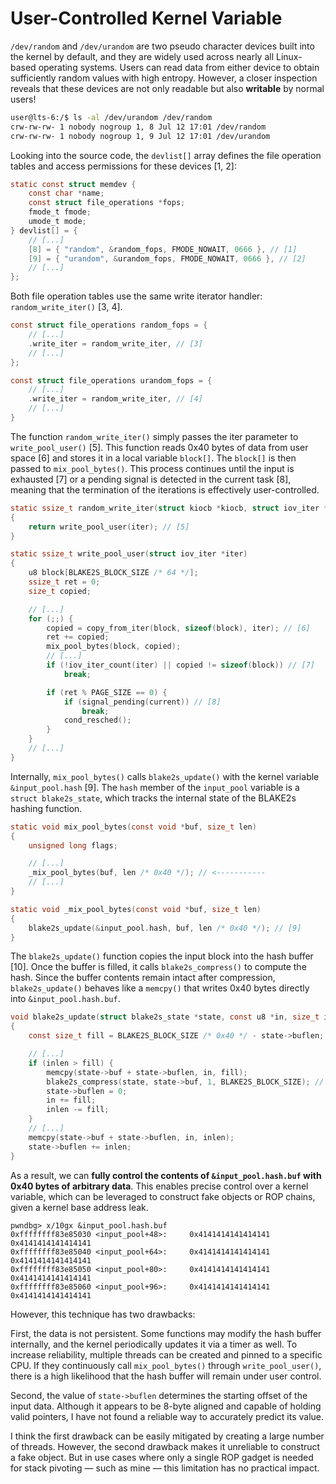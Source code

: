 # User-Controlled Kernel Variable

`/dev/random` and `/dev/urandom` are two pseudo character devices built into the kernel by default, and they are widely used across nearly all Linux-based operating systems. Users can read data from either device to obtain sufficiently random values with high entropy. However, a closer inspection reveals that these devices are not only readable but also **writable** by normal users!

``` bash
user@lts-6:/$ ls -al /dev/urandom /dev/random
crw-rw-rw- 1 nobody nogroup 1, 8 Jul 12 17:01 /dev/random
crw-rw-rw- 1 nobody nogroup 1, 9 Jul 12 17:01 /dev/urandom
```

Looking into the source code, the `devlist[]` array defines the file operation tables and access permissions for these devices [1, 2]:

``` c
static const struct memdev {
    const char *name;
    const struct file_operations *fops;
    fmode_t fmode;
    umode_t mode;
} devlist[] = {
    // [...]
    [8] = { "random", &random_fops, FMODE_NOWAIT, 0666 }, // [1]
    [9] = { "urandom", &urandom_fops, FMODE_NOWAIT, 0666 }, // [2]
    // [...]
};
```

Both file operation tables use the same write iterator handler: `random_write_iter()` [3, 4].

``` c
const struct file_operations random_fops = {
    // [...]
    .write_iter = random_write_iter, // [3]
    // [...]
};

const struct file_operations urandom_fops = {
    // [...]
    .write_iter = random_write_iter, // [4]
    // [...]
}
```

The function `random_write_iter()` simply passes the iter parameter to `write_pool_user()` [5]. This function reads 0x40 bytes of data from user space [6] and stores it in a local variable `block[]`. The `block[]` is then passed to `mix_pool_bytes()`. This process continues until the input is exhausted [7] or a pending signal is detected in the current task [8], meaning that the termination of the iterations is effectively user-controlled.

``` c
static ssize_t random_write_iter(struct kiocb *kiocb, struct iov_iter *iter)
{
    return write_pool_user(iter); // [5]
}

static ssize_t write_pool_user(struct iov_iter *iter)
{
    u8 block[BLAKE2S_BLOCK_SIZE /* 64 */];
    ssize_t ret = 0;
    size_t copied;

    // [...]
    for (;;) {
        copied = copy_from_iter(block, sizeof(block), iter); // [6]
        ret += copied;
        mix_pool_bytes(block, copied);
        // [...]
        if (!iov_iter_count(iter) || copied != sizeof(block)) // [7]
            break;

        if (ret % PAGE_SIZE == 0) {
            if (signal_pending(current)) // [8]
                break;
            cond_resched();
        }
    }
    // [...]
}
```

Internally, `mix_pool_bytes()` calls `blake2s_update()` with the kernel variable `&input_pool.hash` [9]. The `hash` member of the `input_pool` variable is a `struct blake2s_state`, which tracks the internal state of the BLAKE2s hashing function.

``` c
static void mix_pool_bytes(const void *buf, size_t len)
{
    unsigned long flags;

    // [...]
    _mix_pool_bytes(buf, len /* 0x40 */); // <-----------
    // [...]
}

static void _mix_pool_bytes(const void *buf, size_t len)
{
    blake2s_update(&input_pool.hash, buf, len /* 0x40 */); // [9]
}
```

The `blake2s_update()` function copies the input block into the hash buffer [10]. Once the buffer is filled, it calls `blake2s_compress()` to compute the hash. Since the buffer contents remain intact after compression, `blake2s_update()` behaves like a `memcpy()` that writes 0x40 bytes directly into `&input_pool.hash.buf`.

``` c
void blake2s_update(struct blake2s_state *state, const u8 *in, size_t inlen /* 0x40 */)
{
    const size_t fill = BLAKE2S_BLOCK_SIZE /* 0x40 */ - state->buflen;

    // [...]
    if (inlen > fill) {
        memcpy(state->buf + state->buflen, in, fill);
        blake2s_compress(state, state->buf, 1, BLAKE2S_BLOCK_SIZE); // [10]
        state->buflen = 0;
        in += fill;
        inlen -= fill;
    }
    // [...]
    memcpy(state->buf + state->buflen, in, inlen);
    state->buflen += inlen;
}
```

As a result, we can **fully control the contents of `&input_pool.hash.buf` with 0x40 bytes of arbitrary data**. This enables precise control over a kernel variable, which can be leveraged to construct fake objects or ROP chains, given a kernel base address leak.

```
pwndbg> x/10gx &input_pool.hash.buf
0xffffffff83e85030 <input_pool+48>:     0x4141414141414141      0x4141414141414141
0xffffffff83e85040 <input_pool+64>:     0x4141414141414141      0x4141414141414141
0xffffffff83e85050 <input_pool+80>:     0x4141414141414141      0x4141414141414141
0xffffffff83e85060 <input_pool+96>:     0x4141414141414141      0x4141414141414141
```

However, this technique has two drawbacks:

First, the data is not persistent. Some functions may modify the hash buffer internally, and the kernel periodically updates it via a timer as well. To increase reliability, multiple threads can be created and pinned to a specific CPU. If they continuously call `mix_pool_bytes()` through `write_pool_user()`, there is a high likelihood that the hash buffer will remain under user control.

Second, the value of `state->buflen` determines the starting offset of the input data. Although it appears to be 8-byte aligned and capable of holding valid pointers, I have not found a reliable way to accurately predict its value.

I think the first drawback can be easily mitigated by creating a large number of threads. However, the second drawback makes it unreliable to construct a fake object. But in use cases where only a single ROP gadget is needed for stack pivoting — such as mine — this limitation has no practical impact.